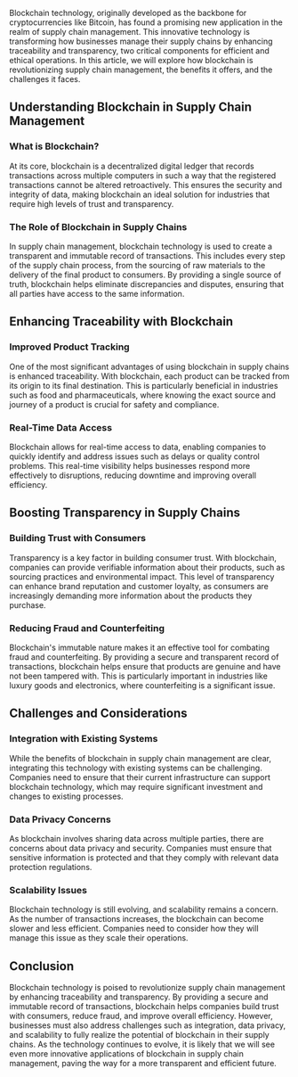 Blockchain technology, originally developed as the backbone for cryptocurrencies like Bitcoin, has found a promising new application in the realm of supply chain management. This innovative technology is transforming how businesses manage their supply chains by enhancing traceability and transparency, two critical components for efficient and ethical operations. In this article, we will explore how blockchain is revolutionizing supply chain management, the benefits it offers, and the challenges it faces.

## Understanding Blockchain in Supply Chain Management

### What is Blockchain?

At its core, blockchain is a decentralized digital ledger that records transactions across multiple computers in such a way that the registered transactions cannot be altered retroactively. This ensures the security and integrity of data, making blockchain an ideal solution for industries that require high levels of trust and transparency.

### The Role of Blockchain in Supply Chains

In supply chain management, blockchain technology is used to create a transparent and immutable record of transactions. This includes every step of the supply chain process, from the sourcing of raw materials to the delivery of the final product to consumers. By providing a single source of truth, blockchain helps eliminate discrepancies and disputes, ensuring that all parties have access to the same information.

## Enhancing Traceability with Blockchain

### Improved Product Tracking

One of the most significant advantages of using blockchain in supply chains is enhanced traceability. With blockchain, each product can be tracked from its origin to its final destination. This is particularly beneficial in industries such as food and pharmaceuticals, where knowing the exact source and journey of a product is crucial for safety and compliance.

### Real-Time Data Access

Blockchain allows for real-time access to data, enabling companies to quickly identify and address issues such as delays or quality control problems. This real-time visibility helps businesses respond more effectively to disruptions, reducing downtime and improving overall efficiency.

## Boosting Transparency in Supply Chains

### Building Trust with Consumers

Transparency is a key factor in building consumer trust. With blockchain, companies can provide verifiable information about their products, such as sourcing practices and environmental impact. This level of transparency can enhance brand reputation and customer loyalty, as consumers are increasingly demanding more information about the products they purchase.

### Reducing Fraud and Counterfeiting

Blockchain's immutable nature makes it an effective tool for combating fraud and counterfeiting. By providing a secure and transparent record of transactions, blockchain helps ensure that products are genuine and have not been tampered with. This is particularly important in industries like luxury goods and electronics, where counterfeiting is a significant issue.

## Challenges and Considerations

### Integration with Existing Systems

While the benefits of blockchain in supply chain management are clear, integrating this technology with existing systems can be challenging. Companies need to ensure that their current infrastructure can support blockchain technology, which may require significant investment and changes to existing processes.

### Data Privacy Concerns

As blockchain involves sharing data across multiple parties, there are concerns about data privacy and security. Companies must ensure that sensitive information is protected and that they comply with relevant data protection regulations.

### Scalability Issues

Blockchain technology is still evolving, and scalability remains a concern. As the number of transactions increases, the blockchain can become slower and less efficient. Companies need to consider how they will manage this issue as they scale their operations.

## Conclusion

Blockchain technology is poised to revolutionize supply chain management by enhancing traceability and transparency. By providing a secure and immutable record of transactions, blockchain helps companies build trust with consumers, reduce fraud, and improve overall efficiency. However, businesses must also address challenges such as integration, data privacy, and scalability to fully realize the potential of blockchain in their supply chains. As the technology continues to evolve, it is likely that we will see even more innovative applications of blockchain in supply chain management, paving the way for a more transparent and efficient future.
